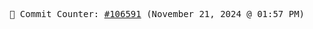 <p align="center">
    <samp>
        📮 Commit Counter: <a href="https://github.com/Javascript-void0/Javascript-void0/commits/main">#106591</a> (November 21, 2024 @ 01:57 PM)
    </samp>
</p>